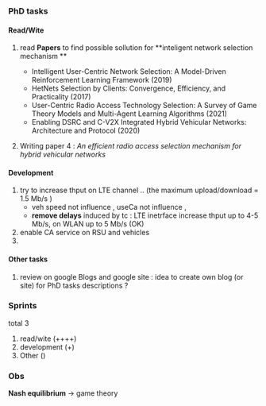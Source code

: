 
### PhD tasks 

#### Read/Wite
1. read **Papers** to find possible sollution for **inteligent network selection mechanism **
	* Intelligent User-Centric Network Selection: A Model-Driven Reinforcement Learning Framework (2019)
	* HetNets Selection by Clients: Convergence, Efficiency, and Practicality (2017) 
	* User-Centric Radio Access Technology Selection: A Survey of Game Theory Models and Multi-Agent Learning Algorithms (2021)
	* Enabling DSRC and C-V2X Integrated Hybrid Vehicular Networks: Architecture and Protocol (2020)

2. Writing paper 4 : _An efficient radio access selection mechanism for hybrid vehicular networks_  

#### Development

1. try to increase thput on LTE channel .. (the maximum upload/download = 1.5 Mb/s )
	* veh speed not influence , useCa not influence , 
	* **remove delays**  induced by tc :  LTE inetrface increase thput up to 4-5 Mb/s, on WLAN up to 5 Mb/s  (OK)	
2. enable CA service on RSU and vehicles 
3.


#### Other tasks 
1. review on google Blogs and google site : idea to create own blog (or site) for PhD tasks descriptions ? 


### Sprints

total 3 

1. read/wite    (++++)  
2. development  (+)
3. Other	() 


### Obs

**Nash equilibrium** -> game theory  



